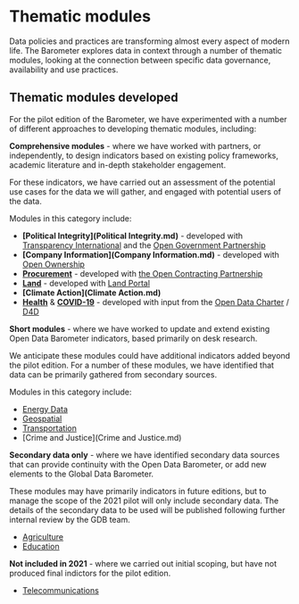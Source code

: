 # Thematic modules

Data policies and practices are transforming almost every aspect of modern life. The Barometer explores data in context through a number of thematic modules, looking at the connection between specific data governance, availability and use practices.

## Thematic modules developed 

For the pilot edition of the Barometer, we have experimented with a number of different approaches to developing thematic modules, including:

**Comprehensive modules** - where we have worked with partners, or independently, to design indicators based on existing policy frameworks, academic literature and in-depth stakeholder engagement. 

For these indicators, we have carried out an assessment of the potential use cases for the data we will gather, and engaged with potential users of the data. 

Modules in this category include:

* **[Political Integrity](Political Integrity.md)** - developed with [Transparency International](https://www.transparency.org/en) and the [Open Government Partnership](https://www.opengovpartnership.org/)
* **[Company Information](Company Information.md)** - developed with [Open Ownership](https://www.openownership.org/)
* **[Procurement](Procurement.md)** - developed with [the Open Contracting Partnership](https://www.open-contracting.org)
* **[Land](Land.md)** - developed with [Land Portal](https://www.landportal.org)
* **[Climate Action](Climate Action.md)**
* **[Health](Health.md)** & **[COVID-19](COVID-19.md)** - developed with input from the [Open Data Charter](https://opendatacharter.net/) / [D4D](https://www.d4d.net/)

**Short modules** - where we have worked to update and extend existing Open Data Barometer indicators, based primarily on desk research.

We anticipate these modules could have additional indicators added beyond the pilot edition. For a number of these modules, we have identified that data can be primarily gathered from secondary sources.

Modules in this category include:

* [Energy Data](Energy.md)
* [Geospatial](Geospatial.md)
* [Transportation](Transportation.md)
* [Crime and Justice](Crime and Justice.md)

**Secondary data only** - where we have identified secondary data sources that can provide continuity with the Open Data Barometer, or add new elements to the Global Data Barometer.

These modules may have primarily indicators in future editions, but to manage the scope of the 2021 pilot will only include secondary data. The details of the secondary data to be used will be published following further internal review by the GDB team. 

* [Agriculture](Agriculture.md)
* [Education](Education.md)

**Not included in 2021** - where we carried out initial scoping, but have not produced final indictors for the pilot edition.

* [Telecommunications](Telecommunications.md)
